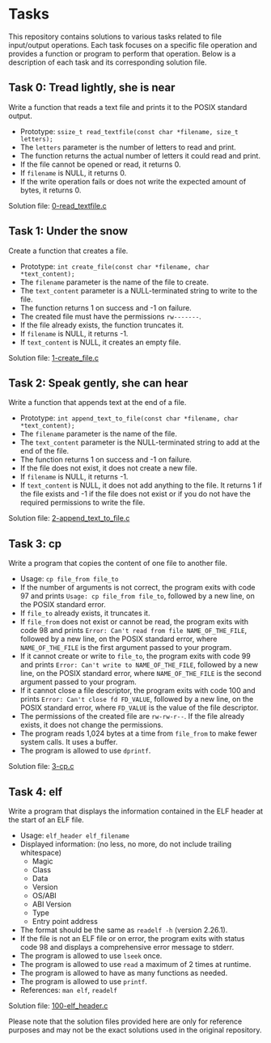# Tasks

This repository contains solutions to various tasks related to file input/output operations. Each task focuses on a specific file operation and provides a function or program to perform that operation. Below is a description of each task and its corresponding solution file.

## Task 0: Tread lightly, she is near

Write a function that reads a text file and prints it to the POSIX standard output.

- Prototype: `ssize_t read_textfile(const char *filename, size_t letters);`
- The `letters` parameter is the number of letters to read and print.
- The function returns the actual number of letters it could read and print.
- If the file cannot be opened or read, it returns 0.
- If `filename` is NULL, it returns 0.
- If the write operation fails or does not write the expected amount of bytes, it returns 0.

Solution file: [0-read_textfile.c](./0-read_textfile.c)

## Task 1: Under the snow

Create a function that creates a file.

- Prototype: `int create_file(const char *filename, char *text_content);`
- The `filename` parameter is the name of the file to create.
- The `text_content` parameter is a NULL-terminated string to write to the file.
- The function returns 1 on success and -1 on failure.
- The created file must have the permissions `rw-------`.
- If the file already exists, the function truncates it.
- If `filename` is NULL, it returns -1.
- If `text_content` is NULL, it creates an empty file.

Solution file: [1-create_file.c](./1-create_file.c)

## Task 2: Speak gently, she can hear

Write a function that appends text at the end of a file.

- Prototype: `int append_text_to_file(const char *filename, char *text_content);`
- The `filename` parameter is the name of the file.
- The `text_content` parameter is the NULL-terminated string to add at the end of the file.
- The function returns 1 on success and -1 on failure.
- If the file does not exist, it does not create a new file.
- If `filename` is NULL, it returns -1.
- If `text_content` is NULL, it does not add anything to the file. It returns 1 if the file exists and -1 if the file does not exist or if you do not have the required permissions to write the file.

Solution file: [2-append_text_to_file.c](./2-append_text_to_file.c)

## Task 3: cp

Write a program that copies the content of one file to another file.

- Usage: `cp file_from file_to`
- If the number of arguments is not correct, the program exits with code 97 and prints `Usage: cp file_from file_to`, followed by a new line, on the POSIX standard error.
- If `file_to` already exists, it truncates it.
- If `file_from` does not exist or cannot be read, the program exits with code 98 and prints `Error: Can't read from file NAME_OF_THE_FILE`, followed by a new line, on the POSIX standard error, where `NAME_OF_THE_FILE` is the first argument passed to your program.
- If it cannot create or write to `file_to`, the program exits with code 99 and prints `Error: Can't write to NAME_OF_THE_FILE`, followed by a new line, on the POSIX standard error, where `NAME_OF_THE_FILE` is the second argument passed to your program.
- If it cannot close a file descriptor, the program exits with code 100 and prints `Error: Can't close fd FD_VALUE`, followed by a new line, on the POSIX standard error, where `FD_VALUE` is the value of the file descriptor.
- The permissions of the created file are `rw-rw-r--`. If the file already exists, it does not change the permissions.
- The program reads 1,024 bytes at a time from `file_from` to make fewer system calls. It uses a buffer.
- The program is allowed to use `dprintf`.

Solution file: [3-cp.c](./3-cp.c)

## Task 4: elf

Write a program that displays the information contained in the ELF header at the start of an ELF file.

- Usage: `elf_header elf_filename`
- Displayed information: (no less, no more, do not include trailing whitespace)
  - Magic
  - Class
  - Data
  - Version
  - OS/ABI
  - ABI Version
  - Type
  - Entry point address
- The format should be the same as `readelf -h` (version 2.26.1).
- If the file is not an ELF file or on error, the program exits with status code 98 and displays a comprehensive error message to stderr.
- The program is allowed to use `lseek` once.
- The program is allowed to use `read` a maximum of 2 times at runtime.
- The program is allowed to have as many functions as needed.
- The program is allowed to use `printf`.
- References: `man elf`, `readelf`

Solution file: [100-elf_header.c](./100-elf_header.c)

Please note that the solution files provided here are only for reference purposes and may not be the exact solutions used in the original repository.